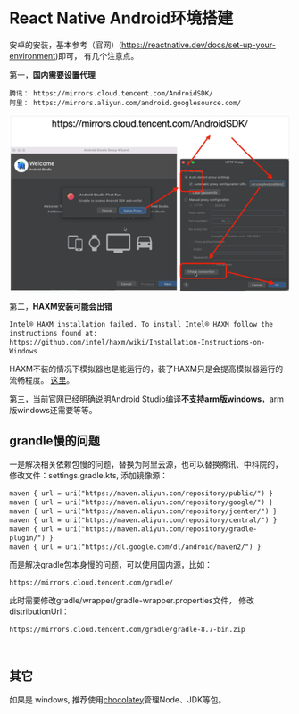 # React Native Android环境搭建
安卓的安装，基本参考（官网）(https://reactnative.dev/docs/set-up-your-environment)即可，
有几个注意点。

第一，**国内需要设置代理**
```
腾讯： https://mirrors.cloud.tencent.com/AndroidSDK/
阿里： https://mirrors.aliyun.com/android.googlesource.com/
```
<img src="./pics/Android Proxy.webp" />

第二，**HAXM安装可能会出错**
```
Intel® HAXM installation failed. To install Intel® HAXM follow the instructions found at: https://github.com/intel/haxm/wiki/Installation-Instructions-on-Windows
```
HAXM不装的情况下模拟器也是能运行的，装了HAXM只是会提高模拟器运行的流畅程度。
[这里](https://blog.csdn.net/qq_24033983/article/details/123335806)。

第三，当前官网已经明确说明Android Studio编译**不支持arm版windows**，arm版windows还需要等等。


## grandle慢的问题
一是解决相关依赖包慢的问题，替换为阿里云源，也可以替换腾讯、中科院的，
修改文件：settings.gradle.kts, 添加镜像源：
```
maven { url = uri("https://maven.aliyun.com/repository/public/") }
maven { url = uri("https://maven.aliyun.com/repository/google/") }
maven { url = uri("https://maven.aliyun.com/repository/jcenter/") }
maven { url = uri("https://maven.aliyun.com/repository/central/") }
maven { url = uri("https://maven.aliyun.com/repository/gradle-plugin/") }
maven { url = uri("https://dl.google.com/dl/android/maven2/") }
```
而是解决gradle包本身慢的问题，可以使用国内源，比如：
```
https://mirrors.cloud.tencent.com/gradle/
```
此时需要修改gradle/wrapper/gradle-wrapper.properties文件，
修改distributionUrl：
```
https://mirrors.cloud.tencent.com/gradle/gradle-8.7-bin.zip
```

<br>

## 其它
如果是 windows, 推荐使用[chocolatey](https://chocolatey.org/install)管理Node、JDK等包。